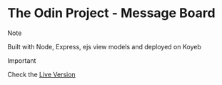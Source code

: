 # The Odin Project - Message Board

>[!NOTE]
>Built with Node, Express, ejs view models and deployed on Koyeb

>[!IMPORTANT]
>Check the [Live Version](https://message-board.koyeb.app/) 